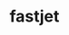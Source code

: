 ---
title: "fastjet"
layout: cache
categories: [package, develop]
meta: {"compilers": ["gcc@11.4.0"], "num_specs": 12, "num_specs_by_stack": {"hep": 12, "root": 12}, "oss": ["ubuntu22.04"], "platforms": ["linux"], "stacks": ["hep", "root"], "targets": ["x86_64_v3"], "versions": ["3.4.3"]}
spec_details: [{"compiler": "gcc@11.4.0", "hash": "64hyrsojev5fcicygxjtqfde3fumaxf3", "os": "ubuntu22.04", "platform": "linux", "size": "-", "stacks": ["hep", "root"], "target": "x86_64_v3", "variants": ["~atlas", "~auto-ptr", "build_system=autotools", "cxxstd=11", "plugins:=all", "+shared", "thread-safety=limited"], "versions": ["3.4.3"]}, {"compiler": "gcc@11.4.0", "hash": "6e66pz2rdi3zh62en7ixhsurocsyok2n", "os": "ubuntu22.04", "platform": "linux", "size": "-", "stacks": ["hep", "root"], "target": "x86_64_v3", "variants": ["~atlas", "~auto-ptr", "build_system=autotools", "cxxstd=11", "patches:=acc00a6", "plugins:=cxx", "+shared", "thread-safety=limited"], "versions": ["3.4.3"]}, {"compiler": "gcc@11.4.0", "hash": "7vcbyxi3bzl7s2tqhd72rn3py7vpan3q", "os": "ubuntu22.04", "platform": "linux", "size": "-", "stacks": ["hep", "root"], "target": "x86_64_v3", "variants": ["~atlas", "~auto-ptr", "build_system=autotools", "cxxstd=11", "patches:=acc00a6", "plugins:=all", "+shared", "thread-safety=limited"], "versions": ["3.4.3"]}, {"compiler": "gcc@11.4.0", "hash": "ciioco5clbabrlndpohqsrifscgfrgk2", "os": "ubuntu22.04", "platform": "linux", "size": "-", "stacks": ["hep", "root"], "target": "x86_64_v3", "variants": ["~atlas", "~auto-ptr", "build_system=autotools", "cxxstd=11", "plugins:=all", "+shared", "thread-safety=limited"], "versions": ["3.4.3"]}, {"compiler": "gcc@11.4.0", "hash": "eo6z6qk3sh2xohh57uelibv6l5mthkny", "os": "ubuntu22.04", "platform": "linux", "size": "-", "stacks": ["hep", "root"], "target": "x86_64_v3", "variants": ["~atlas", "~auto-ptr", "build_system=autotools", "cxxstd=11", "plugins:=cxx", "+shared", "thread-safety=limited"], "versions": ["3.4.3"]}, {"compiler": "gcc@11.4.0", "hash": "gofvmokn46n2gp2z6bqc52q276iy5jwo", "os": "ubuntu22.04", "platform": "linux", "size": "-", "stacks": ["hep", "root"], "target": "x86_64_v3", "variants": ["~atlas", "~auto-ptr", "build_system=autotools", "cxxstd=11", "plugins:=all", "+shared", "thread-safety=limited"], "versions": ["3.4.3"]}, {"compiler": "gcc@11.4.0", "hash": "i62lgdo2ztmds6woh6gtzdvfr7noxvz5", "os": "ubuntu22.04", "platform": "linux", "size": "-", "stacks": ["hep", "root"], "target": "x86_64_v3", "variants": ["~atlas", "~auto-ptr", "build_system=autotools", "cxxstd=11", "plugins:=cxx", "+shared", "thread-safety=limited"], "versions": ["3.4.3"]}, {"compiler": "gcc@11.4.0", "hash": "mn4qo2goyzrdnfboube45twsqzx5jvyj", "os": "ubuntu22.04", "platform": "linux", "size": "-", "stacks": ["hep", "root"], "target": "x86_64_v3", "variants": ["~atlas", "~auto-ptr", "build_system=autotools", "cxxstd=11", "plugins:=cxx", "+shared", "thread-safety=limited"], "versions": ["3.4.3"]}, {"compiler": "gcc@11.4.0", "hash": "mz3opbvcmvbaqltpbrid274ukm36fl7y", "os": "ubuntu22.04", "platform": "linux", "size": "-", "stacks": ["hep", "root"], "target": "x86_64_v3", "variants": ["~atlas", "~auto-ptr", "build_system=autotools", "cxxstd=11", "plugins:=cxx", "+shared", "thread-safety=limited"], "versions": ["3.4.3"]}, {"compiler": "gcc@11.4.0", "hash": "qp5lttd2ebcgncke5l23f2cc2my7lsaq", "os": "ubuntu22.04", "platform": "linux", "size": "-", "stacks": ["hep", "root"], "target": "x86_64_v3", "variants": ["~atlas", "~auto-ptr", "build_system=autotools", "cxxstd=11", "plugins:=all", "+shared", "thread-safety=limited"], "versions": ["3.4.3"]}, {"compiler": "gcc@11.4.0", "hash": "uhwqcjulrhp4s2hrub2yezcp63wql2tc", "os": "ubuntu22.04", "platform": "linux", "size": "-", "stacks": ["hep", "root"], "target": "x86_64_v3", "variants": ["~atlas", "~auto-ptr", "build_system=autotools", "cxxstd=11", "plugins:=all", "+shared", "thread-safety=limited"], "versions": ["3.4.3"]}, {"compiler": "gcc@11.4.0", "hash": "xdwiaxp5jnykdcumcpz4voxieyvemnb5", "os": "ubuntu22.04", "platform": "linux", "size": "-", "stacks": ["hep", "root"], "target": "x86_64_v3", "variants": ["~atlas", "~auto-ptr", "build_system=autotools", "cxxstd=11", "plugins:=cxx", "+shared", "thread-safety=limited"], "versions": ["3.4.3"]}]
---